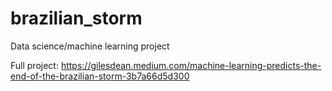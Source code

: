 # brazilian_storm
Data science/machine learning project

Full project: https://gilesdean.medium.com/machine-learning-predicts-the-end-of-the-brazilian-storm-3b7a66d5d300
